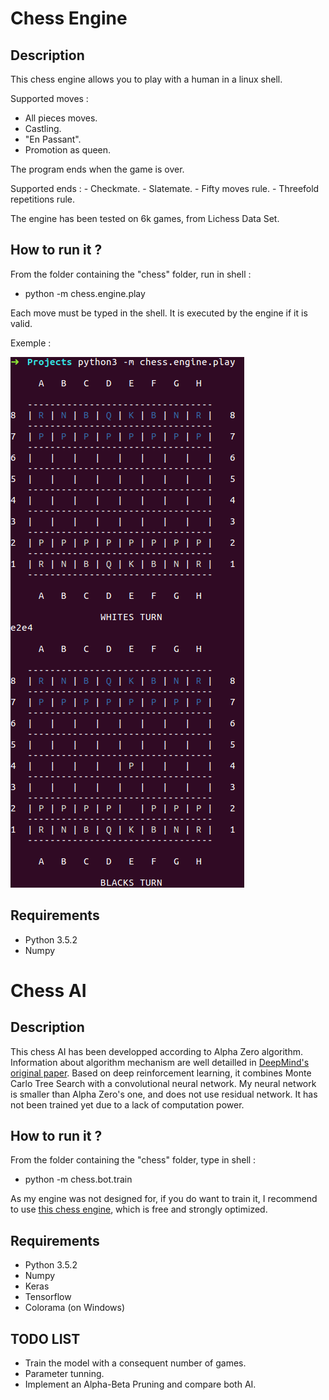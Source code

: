 # Chess Engine

## Description

This chess engine allows you to play with a human in a linux shell.

Supported moves :
 - All pieces moves.
 - Castling.
 - "En Passant".
 - Promotion as queen.

The program ends when the game is over.

Supported ends :
    - Checkmate.
    - Slatemate.
    - Fifty moves rule.
    - Threefold repetitions rule.

The engine has been tested on 6k games, from Lichess Data Set.

## How to run it ?

From the folder containing the "chess" folder, run in shell :

- python -m chess.engine.play

Each move must be typed in the shell.
It is executed by the engine if it is valid.

Exemple :

![alt text](play.png)

## Requirements

- Python 3.5.2
- Numpy

# Chess AI

## Description

This chess AI has been developped according to Alpha Zero algorithm.
Information about algorithm mechanism are well detailled in [DeepMind's original paper](https://www.nature.com/articles/nature24270.epdf?author_access_token=VJXbVjaSHxFoctQQ4p2k4tRgN0jAjWel9jnR3ZoTv0PVW4gB86EEpGqTRDtpIz-2rmo8-KG06gqVobU5NSCFeHILHcVFUeMsbvwS-lxjqQGg98faovwjxeTUgZAUMnRQ).
Based on deep reinforcement learning, it combines Monte Carlo Tree Search with a convolutional neural network.
My neural network is smaller than Alpha Zero's one, and does not use residual network.
It has not been trained yet due to a lack of computation power.

## How to run it ?

From the folder containing the "chess" folder, type in shell :

- python -m chess.bot.train

As my engine was not designed for, if you do want to train it, I recommend to use [this chess engine](https://github.com/niklasf/python-chess), which is free and strongly optimized.

## Requirements

- Python 3.5.2
- Numpy
- Keras
- Tensorflow
- Colorama (on Windows)

## TODO LIST

- Train the model with a consequent number of games.
- Parameter tunning.
- Implement an Alpha-Beta Pruning and compare both AI. 
